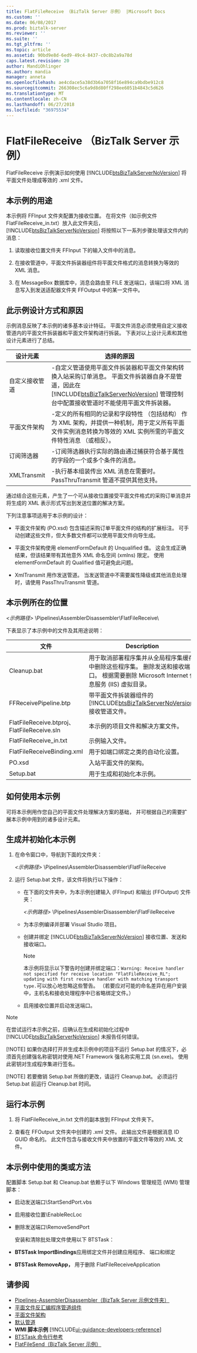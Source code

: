 ```yaml
---
title: FlatFileReceive （BizTalk Server 示例） |Microsoft Docs
ms.custom: ''
ms.date: 06/08/2017
ms.prod: biztalk-server
ms.reviewer: ''
ms.suite: ''
ms.tgt_pltfrm: ''
ms.topic: article
ms.assetid: 90bd9e8d-6ed9-49c4-8437-c0c8b2a9a78d
caps.latest.revision: 20
author: MandiOhlinger
ms.author: mandia
manager: anneta
ms.openlocfilehash: ae4cdace5a38d3b6a7058f16e894ca9bdbe912c8
ms.sourcegitcommit: 266308ec5c6a9d8d80ff298ee6051b4843c5d626
ms.translationtype: MT
ms.contentlocale: zh-CN
ms.lasthandoff: 06/27/2018
ms.locfileid: "36975534"
---
```

# <a name="flatfilereceive-biztalk-server-sample"></a>FlatFileReceive （BizTalk Server 示例）
FlatFileReceive 示例演示如何使用 [!INCLUDE[btsBizTalkServerNoVersion](../includes/btsbiztalkservernoversion-md.md)] 将平面文件处理成等效的 .xml 文件。  

## <a name="what-this-sample-does"></a>本示例的用途  
 本示例将 FFInput 文件夹配置为接收位置。 在将文件（如示例文件 FlatFileReceive_in.txt）放入此文件夹后，[!INCLUDE[btsBizTalkServerNoVersion](../includes/btsbiztalkservernoversion-md.md)] 将按照以下一系列步骤处理该文件内的消息：  

1.  读取接收位置文件夹 FFInput 下的输入文件中的消息。  

2.  在接收管道中，平面文件拆装器组件将平面文件格式的消息转换为等效的 XML 消息。  

3.  在 MessageBox 数据库中，消息会路由至 FILE 发送端口，该端口将 XML 消息写入到发送适配器文件夹 FFOutput 中的某一文件中。  

## <a name="how-this-sample-is-designed-and-why"></a>此示例设计方式和原因  
 示例消息反映了本示例的诸多基本设计特征。 平面文件消息必须使用自定义接收管道内的平面文件拆装器和平面文件架构进行拆装。 下表对以上设计元素和其他设计元素进行了总结。  


|     设计元素      |                                                                                                                                                                  选择的原因                                                                                                                                                                   |
|-------------------------|-------------------------------------------------------------------------------------------------------------------------------------------------------------------------------------------------------------------------------------------------------------------------------------------------------------------------------------------------------|
| 自定义接收管道 | -自定义管道使用平面文件拆装器和平面文件架构转换入站采购订单消息。 平面文件拆装器自身不是管道，因此在 [!INCLUDE[btsBizTalkServerNoVersion](../includes/btsbiztalkservernoversion-md.md)] 管理控制台中配置接收管道时不能使用平面文件拆装器。 |
|    平面文件架构     |                           -定义的所有相同的记录和字段特性 （包括结构） 作为 XML 架构，并提供一种机制，用于定义所有平面文件实例消息转换为等效的 XML 实例所需的平面文件特性消息 （或相反）。                           |
|   订阅筛选器   |                                                                                                        -订阅筛选器执行实际的路由通过捕获符合基于属性的字段的一个或多个条件的消息。                                                                                                         |
|       XMLTransmit       |                                                                                                           -执行基本组装传出 XML 消息在需要时。 PassThruTransmit 管道不提供其他支持。                                                                                                            |

 通过结合这些元素，产生了一个可从接收位置接受平面文件格式的采购订单消息并将生成的 XML 表示形式写出到发送位置的解决方案。  

 下列注意事项适用于本示例的设计：  

-   平面文件架构 (PO.xsd) 包含描述采购订单平面文件的结构的扩展标注。 可手动创建这些文件，但大多数文件都可以使用平面文件向导生成。  

-   平面文件架构使用 elementFormDefault 的 Unqualified 值。 这会生成正确结果，但该结果带有其他意外 XML 命名空间 (xmlns) 限定。 使用 elementFormDefault 的 Qualified 值可避免此问题。  

-   XmlTransmit 用作发送管道。 当发送管道中不需要属性降级或其他消息处理时，请使用 PassThruTransmit 管道。  

## <a name="where-to-find-this-sample"></a>本示例所在的位置  
 *\<示例路径\>* \Pipelines\AssemblerDisassembler\FlatFileReceive\  

 下表显示了本示例中的文件及其用途说明：  


|                   文件                   |                                                                                           Description                                                                                            |
|---------------------------------------------|--------------------------------------------------------------------------------------------------------------------------------------------------------------------------------------------------|
|                 Cleanup.bat                 | 用于取消部署程序集并从全局程序集缓存中删除这些程序集。 删除发送和接收端口。 根据需要删除 Microsoft Internet 信息服务 (IIS) 虚拟目录。 |
|            FFReceivePipeline.btp            |                       带平面文件拆装器组件的 [!INCLUDE[btsBizTalkServerNoVersion](../includes/btsbiztalkservernoversion-md.md)] 接收管道文件。                        |
| FlatFileReceive.btproj、FlatFileReceive.sln |                                                                           本示例的项目文件和解决方案文件。                                                                            |
|           FlatFileReceive_in.txt            |                                                                                        示例输入文件。                                                                                        |
|         FlatFileReceiveBinding.xml          |                                                                          用于如端口绑定之类的自动化设置。                                                                          |
|                   PO.xsd                    |                                                                                入站平面文件的架构。                                                                                 |
|                  Setup.bat                  |                                                                            用于生成和初始化本示例。                                                                             |

## <a name="how-to-use-this-sample"></a>如何使用本示例  
 可将本示例用作您自己的平面文件处理解决方案的基础， 并可根据自己的需要扩展本示例中用到的诸多设计元素。  

## <a name="building-and-initializing-this-sample"></a>生成并初始化本示例  

1. 在命令窗口中，导航到下面的文件夹：  

    *\<示例路径\>* \Pipelines\AssemblerDisassembler\FlatFileReceive  

2. 运行 Setup.bat 文件，该文件将执行以下操作：  

   - 在下面的文件夹中，为本示例创建输入 (FFInput) 和输出 (FFOutput) 文件夹：  

      *\<示例路径\>* \Pipelines\AssemblerDisassembler\FlatFileReceive  

   - 为本示例编译并部署 Visual Studio 项目。  

   - 创建并绑定 [!INCLUDE[btsBizTalkServerNoVersion](../includes/btsbiztalkservernoversion-md.md)] 接收位置、发送和接收端口。  

     > [!NOTE]
     >  本示例将显示以下警告时创建并绑定端口：`Warning: Receive handler not specified for receive location "FlatFileReceive_RL"; updating with first receive handler with matching transport type.`可以放心地忽略这些警告。 （若要应对可能的命名差异在用户安装中，主机名和接收处理程序中已省略绑定文件。）  

   - 启用接收位置并启动发送端口。  

> [!NOTE]
>  在尝试运行本示例之前，应确认在生成和初始化过程中 [!INCLUDE[btsBizTalkServerNoVersion](../includes/btsbiztalkservernoversion-md.md)] 未报告任何错误。  
> 
> [!NOTE]
>  如果你选择打开并生成本示例中的项目不运行 Setup.bat 的情况下，必须首先创建强名称密钥对使用.NET Framework 强名称实用工具 (sn.exe)。 使用此密钥对生成程序集进行签名。  
> 
> [!NOTE]
>  若要撤销 Setup.bat 所做的更改，请运行 Cleanup.bat。 必须运行 Setup.bat 前运行 Cleanup.bat 时间。  

## <a name="running-this-sample"></a>运行本示例  

1.  将 FlatFileReceive_in.txt 文件的副本放到 FFInput 文件夹下。  

2.  查看在 FFOutput 文件夹中创建的 .xml 文件。 此输出文件是根据消息 ID GUID 命名的。 此文件包含与接收文件夹中放置的平面文件等效的 XML 文件。  

## <a name="classes-or-methods-used-in-this-sample"></a>本示例中使用的类或方法  
 配置脚本 Setup.bat 和 Cleanup.bat 依赖于以下 Windows 管理规范 (WMI) 管理脚本：  

- 启动发送端口\StartSendPort.vbs  

- 启用接收位置\EnableRecLoc  

- 删除发送端口\RemoveSendPort  

  安装和清除批处理文件使用以下 BTSTask：  

- **BTSTask ImportBindings**应用绑定文件并创建应用程序、 端口和绑定  

- **BTSTask RemoveApp，** 用于删除 FlatFileReceiveApplication  

## <a name="see-also"></a>请参阅  
- [Pipelines-AssemblerDisassembler（BizTalk Server 示例文件夹）](../core/pipelines-assemblerdisassembler-biztalk-server-samples-folder.md)   
- [平面文件反汇编程序管道组件](../core/flat-file-disassembler-pipeline-component.md)   
- [平面文件架构](../core/flat-file-schemas.md)   
- [默认管道](../core/default-pipelines.md)   
- **WMI 脚本示例** [!INCLUDE[ui-guidance-developers-reference](../includes/ui-guidance-developers-reference.md)]   
- [BTSTask 命令行参考](../core/btstask-command-line-reference.md)   
- [FlatFileSend（BizTalk Server 示例）](../core/flatfilesend-biztalk-server-sample.md)
